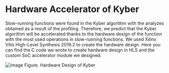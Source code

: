# Hardware Accelerator of Kyber

Slow-running functions were found in the Kyber algorithm with the analyzes obtained as a result of the profiling. Therefore, we predict that the Kyber algorithm will be 
accelerated thanks to the hardware design of the function with the most used operations in slow-running functions. We used Xilinx Vitis High-Level Synthesis 2019.2 to 
create the hardware design. Here you can find the C code we wrote to create hardware design in HLS and the custom SoC accelerator module we designed.

![image](https://user-images.githubusercontent.com/90928820/177389937-902e92fc-3edc-4d1d-a7f0-afd6eacab4bd.png)
                                   Figure. Hardware Design of Kyber
